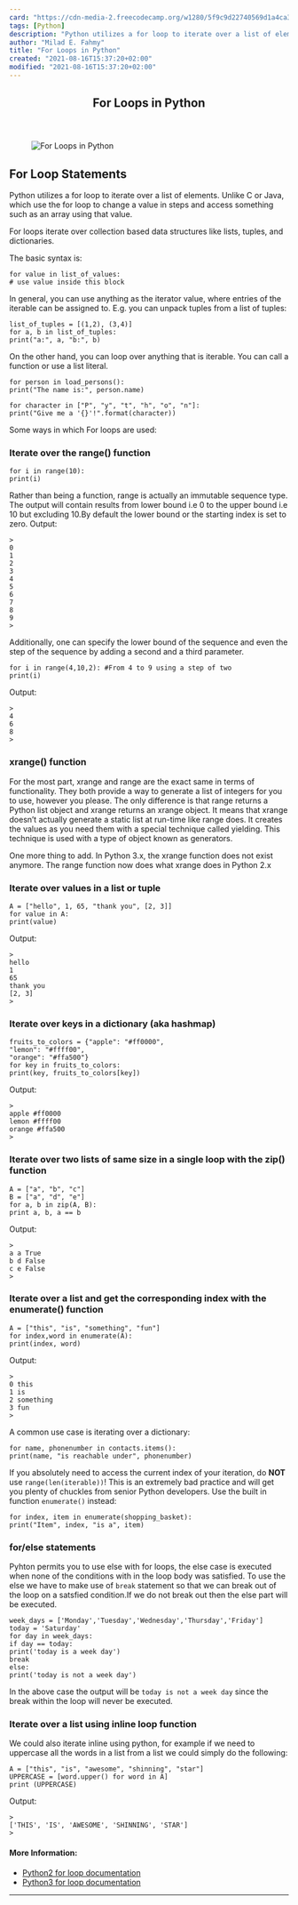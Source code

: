 ```yaml
---
card: "https://cdn-media-2.freecodecamp.org/w1280/5f9c9d22740569d1a4ca3615.jpg"
tags: [Python]
description: "Python utilizes a for loop to iterate over a list of elements"
author: "Milad E. Fahmy"
title: "For Loops in Python"
created: "2021-08-16T15:37:20+02:00"
modified: "2021-08-16T15:37:20+02:00"
---
```

<div class="site-wrapper">
<main id="site-main" class="site-main outer">
<div class="inner">
<article class="post-full post tag-python tag-toothbrush ">
<header class="post-full-header">
<h1 class="post-full-title">For Loops in Python</h1>
</header>
<figure class="post-full-image">
<picture>
<source media="(max-width: 700px)" sizes="1px" srcset="data:image/gif;base64,R0lGODlhAQABAIAAAAAAAP///yH5BAEAAAAALAAAAAABAAEAAAIBRAA7 1w">
<source media="(min-width: 701px)" sizes="(max-width: 800px) 400px,
(max-width: 1170px) 700px,
1400px" srcset="https://cdn-media-2.freecodecamp.org/w1280/5f9c9d22740569d1a4ca3615.jpg 300w,
https://cdn-media-2.freecodecamp.org/w1280/5f9c9d22740569d1a4ca3615.jpg 600w,
https://cdn-media-2.freecodecamp.org/w1280/5f9c9d22740569d1a4ca3615.jpg 1000w,
https://cdn-media-2.freecodecamp.org/w1280/5f9c9d22740569d1a4ca3615.jpg 2000w">
<img onerror="this.style.display='none'" src="https://cdn-media-2.freecodecamp.org/w1280/5f9c9d22740569d1a4ca3615.jpg" alt="For Loops in Python">
</picture>
</figure>
<section class="post-full-content">
<div class="post-content medium-migrated-article">
<h2 id="for-loop-statements"><strong>For Loop Statements</strong></h2><p>Python utilizes a for loop to iterate over a list of elements. Unlike C or Java, which use the for loop to change a value in steps and access something such as an array using that value.</p><p>For loops iterate over collection based data structures like lists, tuples, and dictionaries.</p><p>The basic syntax is:</p><pre><code class="language-python">for value in list_of_values:
# use value inside this block</code></pre><p>In general, you can use anything as the iterator value, where entries of the iterable can be assigned to. E.g. you can unpack tuples from a list of tuples:</p><pre><code class="language-python">list_of_tuples = [(1,2), (3,4)]
for a, b in list_of_tuples:
print("a:", a, "b:", b)</code></pre><p>On the other hand, you can loop over anything that is iterable. You can call a function or use a list literal.</p><pre><code class="language-python">for person in load_persons():
print("The name is:", person.name)</code></pre><pre><code class="language-python">for character in ["P", "y", "t", "h", "o", "n"]:
print("Give me a '{}'!".format(character))</code></pre><p>Some ways in which For loops are used:</p><h3 id="iterate-over-the-range-function">Iterate over the range() function</h3><pre><code class="language-python">for i in range(10):
print(i)</code></pre><p>Rather than being a function, range is actually an immutable sequence type. The output will contain results from lower bound i.e 0 to the upper bound i.e 10 but excluding 10.By default the lower bound or the starting index is set to zero. Output:</p><pre><code class="language-text">&gt;
0
1
2
3
4
5
6
7
8
9
&gt;</code></pre><p>Additionally, one can specify the lower bound of the sequence and even the step of the sequence by adding a second and a third parameter.</p><pre><code class="language-python">for i in range(4,10,2): #From 4 to 9 using a step of two
print(i)</code></pre><p>Output:</p><pre><code class="language-text">&gt;
4
6
8
&gt;</code></pre><h3 id="xrange-function">xrange() function</h3><p>For the most part, xrange and range are the exact same in terms of functionality. They both provide a way to generate a list of integers for you to use, however you please. The only difference is that range returns a Python list object and xrange returns an xrange object. It means that xrange doesn’t actually generate a static list at run-time like range does. It creates the values as you need them with a special technique called yielding. This technique is used with a type of object known as generators.</p><p>One more thing to add. In Python 3.x, the xrange function does not exist anymore. The range function now does what xrange does in Python 2.x</p><h3 id="iterate-over-values-in-a-list-or-tuple">Iterate over values in a list or tuple</h3><pre><code class="language-python">A = ["hello", 1, 65, "thank you", [2, 3]]
for value in A:
print(value)</code></pre><p>Output:</p><pre><code class="language-text">&gt;
hello
1
65
thank you
[2, 3]
&gt;</code></pre><h3 id="iterate-over-keys-in-a-dictionary-aka-hashmap-">Iterate over keys in a dictionary (aka hashmap)</h3><pre><code class="language-python">fruits_to_colors = {"apple": "#ff0000",
"lemon": "#ffff00",
"orange": "#ffa500"}
for key in fruits_to_colors:
print(key, fruits_to_colors[key])</code></pre><p>Output:</p><pre><code class="language-text">&gt;
apple #ff0000
lemon #ffff00
orange #ffa500
&gt;</code></pre><h3 id="iterate-over-two-lists-of-same-size-in-a-single-loop-with-the-zip-function">Iterate over two lists of same size in a single loop with the zip() function</h3><pre><code class="language-python">A = ["a", "b", "c"]
B = ["a", "d", "e"]
for a, b in zip(A, B):
print a, b, a == b
</code></pre><p>Output:</p><pre><code class="language-text">&gt;
a a True
b d False
c e False
&gt;</code></pre><h3 id="iterate-over-a-list-and-get-the-corresponding-index-with-the-enumerate-function">Iterate over a list and get the corresponding index with the enumerate() function</h3><pre><code class="language-python">A = ["this", "is", "something", "fun"]
for index,word in enumerate(A):
print(index, word)</code></pre><p>Output:</p><pre><code class="language-text">&gt;
0 this
1 is
2 something
3 fun
&gt;</code></pre><p>A common use case is iterating over a dictionary:</p><pre><code class="language-python">for name, phonenumber in contacts.items():
print(name, "is reachable under", phonenumber)</code></pre><p>If you absolutely need to access the current index of your iteration, do <strong><strong>NOT</strong></strong> use <code>range(len(iterable))</code>! This is an extremely bad practice and will get you plenty of chuckles from senior Python developers. Use the built in function <code>enumerate()</code> instead:</p><pre><code class="language-python">for index, item in enumerate(shopping_basket):
print("Item", index, "is a", item)</code></pre><h3 id="for-else-statements">for/else statements </h3><p>Pyhton permits you to use else with for loops, the else case is executed when none of the conditions with in the loop body was satisfied. To use the else we have to make use of <code>break</code> statement so that we can break out of the loop on a satsfied condition.If we do not break out then the else part will be executed.</p><pre><code class="language-python">week_days = ['Monday','Tuesday','Wednesday','Thursday','Friday']
today = 'Saturday'
for day in week_days:
if day == today:
print('today is a week day')
break
else:
print('today is not a week day')</code></pre><p>In the above case the output will be <code>today is not a week day</code> since the break within the loop will never be executed.</p><h3 id="iterate-over-a-list-using-inline-loop-function">Iterate over a list using inline loop function</h3><p>We could also iterate inline using python, for example if we need to uppercase all the words in a list from a list we could simply do the following:</p><pre><code class="language-python">A = ["this", "is", "awesome", "shinning", "star"]
UPPERCASE = [word.upper() for word in A]
print (UPPERCASE)</code></pre><p>Output:</p><pre><code class="language-text">&gt;
['THIS', 'IS', 'AWESOME', 'SHINNING', 'STAR']
&gt;</code></pre><h4 id="more-information-"><strong>More Information:</strong></h4><ul><li><a href="https://docs.python.org/2.7/tutorial/controlflow.html#for-statements" rel="nofollow">Python2 for loop documentation</a></li><li><a href="https://docs.python.org/3/tutorial/controlflow.html#for-statements" rel="nofollow">Python3 for loop documentation</a></li></ul>
</div>
<hr>
</section>
</article>
</div>
</main>
</div>
<!-- Google Tag Manager (noscript) -->
<!-- End Google Tag Manager (noscript) -->
